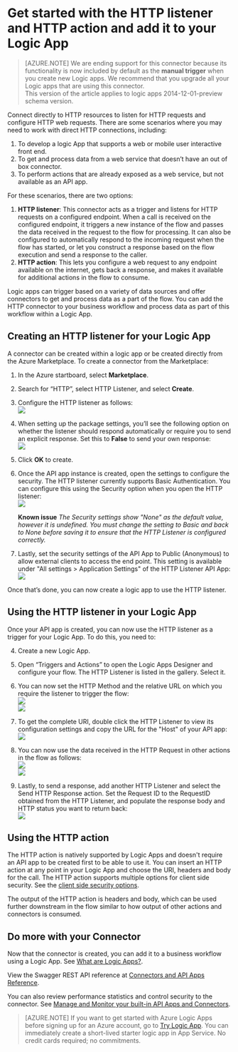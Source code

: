 <properties
   pageTitle="Using the HTTP Listener and Connector in Logic Apps | Microsoft Azure App Service "
   description="How to create and configure the HTTP listener and HTTP action Connector or API app and use it in a logic app in Azure App Service"
   services="app-service\logic"
   documentationCenter=".net,nodejs,java"
   authors="anuragdalmia"
   manager="erikre"
   editor=""/>

<tags
   ms.service="app-service-logic"
   ms.devlang="multiple"
   ms.topic="article"
   ms.tgt_pltfrm="na"
   ms.workload="integration"
   ms.date="04/19/2016"
   ms.author="prkumar"/>


# Get started with the HTTP listener and HTTP action and add it to your Logic App

> [AZURE.NOTE] We are ending support for this connector because its functionality is now included by default as the **manual trigger** when you create new Logic apps.  We recommend that you upgrade all your Logic apps that are using this connector.  
> This version of the article applies to logic apps 2014-12-01-preview schema version.

Connect directly to HTTP resources to listen for HTTP requests and configure HTTP web requests. There are some scenarios where you may need to work with direct HTTP connections, including:

1.	To develop a logic App that supports a web or mobile user interactive front end.
2.	To get and process data from a web service that doesn’t have an out of box connector.
3.	To perform actions that are already exposed as a web service, but not available as an API app.

For these scenarios, there are two options:

1. **HTTP listener**: This connector acts as a trigger and listens for HTTP requests on a configured endpoint. When a call is received on the configured endpoint, it triggers a new instance of the flow and passes the data received in the request to the flow for processing. It can also be configured to automatically respond to the incoming request when the flow has started, or let you construct a response based on the flow execution and send a response to the caller.
2. **HTTP action**: This lets you configure a web request to any endpoint available on the internet, gets back a response, and makes it available for additional actions in the flow to consume.

Logic apps can trigger based on a variety of data sources and offer connectors to get and process data as a part of the flow. You can add the HTTP connector to your business workflow and process data as part of this workflow within a Logic App. 

## Creating an HTTP listener for your Logic App
A connector can be created within a logic app or be created directly from the Azure Marketplace. To create a connector from the Marketplace:  

1. In the Azure startboard, select **Marketplace**.
2. Search for “HTTP”, select HTTP Listener, and select **Create**.
3.	Configure the HTTP listener as follows:  
![][1]

4.	When setting up the package settings, you’ll see the following option on whether the listener should respond automatically or require you to send an explicit response. Set this to **False** to send your own response:  
![][2]

5.	Click **OK** to create.
6.	Once the API app instance is created, open the settings to configure the security. The HTTP listener currently supports Basic Authentication. You can configure this using the Security option when you open the HTTP listener:  
![][3]
  
	**Known issue**  *The Security settings show "None" as the default value, however it is undefined. You must change the setting to Basic and back to None before saving it to ensure that the HTTP Listener is configured correctly.*

7. Lastly, set the security settings of the API App to Public (Anonymous) to allow external clients to access the end point. This setting is available under "All settings > Application Settings" of the HTTP Listener API App:
![][10]

Once that’s done, you can now create a logic app to use the HTTP listener.

## Using the HTTP listener in your Logic App
Once your API app is created, you can now use the HTTP listener as a trigger for your Logic App. To do this, you need to:

4.	Create a new Logic App.
5.	Open “Triggers and Actions” to open the Logic Apps Designer and configure your flow. The HTTP Listener is listed in the gallery. Select it.
6.	You can now set the HTTP Method and the relative URL on which you require the listener to trigger the flow:  
![][4]  
![][5]

7.	To get the complete URI, double click the HTTP Listener to view its configuration settings and copy the URL for the "Host" of your API app:  
![][6]
8.	You can now use the data received in the HTTP Request in other actions in the flow as follows:  
![][7]  
![][8]
9.	Lastly, to send a response, add another HTTP Listener and select the Send HTTP Response action. Set the Request ID to the RequestID obtained from the HTTP Listener, and populate the response body and HTTP status you want to return back:  
![][9]

## Using the HTTP action
The HTTP action is natively supported by Logic Apps and doesn't require an API app to be created first to be able to use it. You can insert an HTTP action at any point in your Logic App and choose the URI, headers and body for the call.
The HTTP action supports multiple options for client side security. See the [client side security options](../scheduler/scheduler-outbound-authentication.md).

The output of the HTTP action is headers and body, which can be used further downstream in the flow similar to how output of other actions and connectors is consumed.

## Do more with your Connector
Now that the connector is created, you can add it to a business workflow using a Logic App. See [What are Logic Apps?](app-service-logic-what-are-logic-apps.md).

View the Swagger REST API reference at [Connectors and API Apps Reference](http://go.microsoft.com/fwlink/p/?LinkId=529766).

You can also review performance statistics and control security to the connector. See [Manage and Monitor your built-in API Apps and Connectors](app-service-logic-monitor-your-connectors.md).

> [AZURE.NOTE] If you want to get started with Azure Logic Apps before signing up for an Azure account, go to [Try Logic App](https://tryappservice.azure.com/?appservice=logic). You can immediately create a short-lived starter logic app in App Service. No credit cards required; no commitments.

<!--Image references-->
[1]: ./media/app-service-logic-connector-http/1.png
[2]: ./media/app-service-logic-connector-http/2.png
[3]: ./media/app-service-logic-connector-http/3.png
[4]: ./media/app-service-logic-connector-http/4.png
[5]: ./media/app-service-logic-connector-http/5.png
[6]: ./media/app-service-logic-connector-http/6.png
[7]: ./media/app-service-logic-connector-http/7.png
[8]: ./media/app-service-logic-connector-http/8.png
[9]: ./media/app-service-logic-connector-http/9.png
[10]: ./media/app-service-logic-connector-http/10.png
